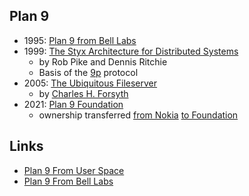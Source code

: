## Plan 9

* 1995: [Plan 9 from Bell Labs](https://www.usenix.org/legacy/publications/compsystems/1995/sum_pike.pdf)
* 1999: [The Styx Architecture for Distributed Systems](http://doc.cat-v.org/inferno/4th_edition/styx)
  * by Rob Pike and Dennis Ritchie
  * Basis of the [9p](http://9p.cat-v.org/) protocol
* 2005: [The Ubiquitous Fileserver](http://doc.cat-v.org/plan_9/misc/ubiquitous_fileserver/ubiquitous_fileserver.pdf)
  * by [Charles H. Forsyth](http://www.terzarima.net/)
* 2021: [Plan 9 Foundation](http://p9f.org/)
  * ownership transferred [from Nokia](https://www.bell-labs.com/institute/blog/plan-9-bell-labs-cyberspace/) [to Foundation](https://9fans.topicbox.com/groups/9fans/Tf20bce89ef96d4b6-M63f81768e4ffdfa4df402ec5)

## Links

 * [Plan 9 From User Space](https://9fans.github.io/plan9port/)
 * [Plan 9 From Bell Labs](http://9p.io/plan9/)
